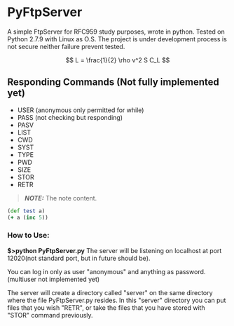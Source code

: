 # PyFtpServer
A simple FtpServer for RFC959 study purposes, wrote in python.
Tested on Python 2.7.9 with Linux as O.S.
The project is under development process is not secure neither failure prevent tested.

$$
L = \frac{1}{2} \rho v^2 S C_L
$$
## Responding Commands (Not fully implemented yet)
- USER (anonymous only permitted for while)
- PASS (not checking but responding)
- PASV
- LIST
- CWD
- SYST
- TYPE
- PWD
- SIZE
- STOR
- RETR

> **_NOTE:_**  The note content.

```clojure
(def test a)
(+ a (inc 5))
```

### How to Use:
**$>python PyFtpServer.py**
The server will be listening on localhost at port 12020(not standard port, but in future should be).

You can log in only as user "anonymous" and anything as password.(multiuser not implemented yet)

The server will create a directory called "server" on the same directory where the file PyFtpServer.py resides.
In this "server" directory you can put files that you wish "RETR", or take the files that you have stored with "STOR" command previously.